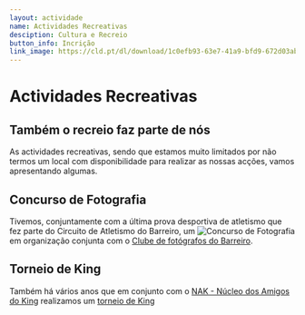 ```yaml
---
layout: actividade
name: Actividades Recreativas
desciption: Cultura e Recreio 
button_info: Incrição
link_image: https://cld.pt/dl/download/1c0efb93-63e7-41a9-bfd9-672d03ab1f71/recreativa.jpg
---
```




# Actividades Recreativas

## Também o recreio faz parte de nós
As actividades recreativas, sendo que estamos muito limitados por não termos um local com disponibilidade para realizar as nossas acções, vamos apresentando algumas.

## Concurso de Fotografia

Tivemos, conjuntamente com a última prova desportiva de atletismo que fez parte do Circuito de Atletismo do Barreiro, um ![Concurso de Fotografia](https://cld.pt/dl/download/1c0efb93-63e7-41a9-bfd9-672d03ab1f71/recreativa.jpg/) em organização conjunta com o [Clube de fotógrafos do Barreiro](https://www.facebook.com/clubefotografosdobarreiro).


## Torneio de King

Também há vários anos que em conjunto com o [NAK - Núcleo dos Amigos do King](https://www.facebook.com/NAK-Núcleo-dos-Amigos-do-King-204028243029147) realizamos um  [torneio de King](https://cld.pt/dl/download/6a583552-ea7b-4af6-9f3c-8b9309e2dcaa/king.jpg/)
